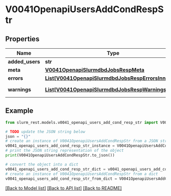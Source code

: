 # V0041OpenapiUsersAddCondRespStr


## Properties

Name | Type | Description | Notes
------------ | ------------- | ------------- | -------------
**added_users** | **str** | added_users | 
**meta** | [**V0041OpenapiSlurmdbdJobsRespMeta**](V0041OpenapiSlurmdbdJobsRespMeta.md) |  | [optional] 
**errors** | [**List[V0041OpenapiSlurmdbdJobsRespErrorsInner]**](V0041OpenapiSlurmdbdJobsRespErrorsInner.md) | Query errors | [optional] 
**warnings** | [**List[V0041OpenapiSlurmdbdJobsRespWarningsInner]**](V0041OpenapiSlurmdbdJobsRespWarningsInner.md) | Query warnings | [optional] 

## Example

```python
from slurm_rest.models.v0041_openapi_users_add_cond_resp_str import V0041OpenapiUsersAddCondRespStr

# TODO update the JSON string below
json = "{}"
# create an instance of V0041OpenapiUsersAddCondRespStr from a JSON string
v0041_openapi_users_add_cond_resp_str_instance = V0041OpenapiUsersAddCondRespStr.from_json(json)
# print the JSON string representation of the object
print(V0041OpenapiUsersAddCondRespStr.to_json())

# convert the object into a dict
v0041_openapi_users_add_cond_resp_str_dict = v0041_openapi_users_add_cond_resp_str_instance.to_dict()
# create an instance of V0041OpenapiUsersAddCondRespStr from a dict
v0041_openapi_users_add_cond_resp_str_from_dict = V0041OpenapiUsersAddCondRespStr.from_dict(v0041_openapi_users_add_cond_resp_str_dict)
```
[[Back to Model list]](../README.md#documentation-for-models) [[Back to API list]](../README.md#documentation-for-api-endpoints) [[Back to README]](../README.md)


